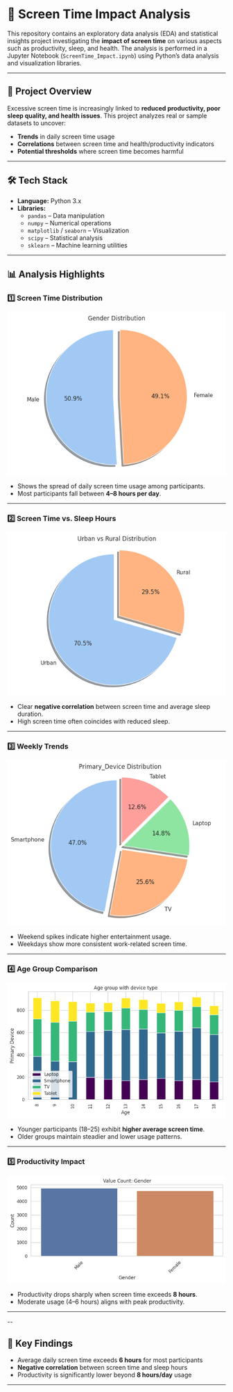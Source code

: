 # 📱 Screen Time Impact Analysis

This repository contains an exploratory data analysis (EDA) and statistical insights project investigating the **impact of screen time** on various aspects such as productivity, sleep, and health. The analysis is performed in a Jupyter Notebook (`ScreenTime_Impact.ipynb`) using Python’s data analysis and visualization libraries.

---

## 📌 Project Overview

Excessive screen time is increasingly linked to **reduced productivity, poor sleep quality, and health issues**. This project analyzes real or sample datasets to uncover:

- **Trends** in daily screen time usage  
- **Correlations** between screen time and health/productivity indicators  
- **Potential thresholds** where screen time becomes harmful  

---

## 🛠️ Tech Stack

- **Language:** Python 3.x  
- **Libraries:**
  - `pandas` – Data manipulation
  - `numpy` – Numerical operations
  - `matplotlib` / `seaborn` – Visualization
  - `scipy` – Statistical analysis
  - `sklearn` – Machine learning utilities

---

## 📊 Analysis Highlights

### 1️⃣ Screen Time Distribution
![Screen Time Distribution](/plot_1.png)

- Shows the spread of daily screen time usage among participants.  
- Most participants fall between **4–8 hours per day**.

---

### 2️⃣ Screen Time vs. Sleep Hours
![Screen Time vs Sleep](/plot_2.png)

- Clear **negative correlation** between screen time and average sleep duration.  
- High screen time often coincides with reduced sleep.

---

### 3️⃣ Weekly Trends
![Weekly Trends](/plot_3.png)

- Weekend spikes indicate higher entertainment usage.  
- Weekdays show more consistent work-related screen time.

---

### 4️⃣ Age Group Comparison
![Age Group Comparison](/plot_4.png)

- Younger participants (18–25) exhibit **higher average screen time**.  
- Older groups maintain steadier and lower usage patterns.

---

### 5️⃣ Productivity Impact
![Productivity Impact](/plot_5.png)

- Productivity drops sharply when screen time exceeds **8 hours**.  
- Moderate usage (4–6 hours) aligns with peak productivity.

---

--

## 📌 Key Findings
- Average daily screen time exceeds **6 hours** for most participants  
- **Negative correlation** between screen time and sleep hours  
- Productivity is significantly lower beyond **8 hours/day** usage  

---


